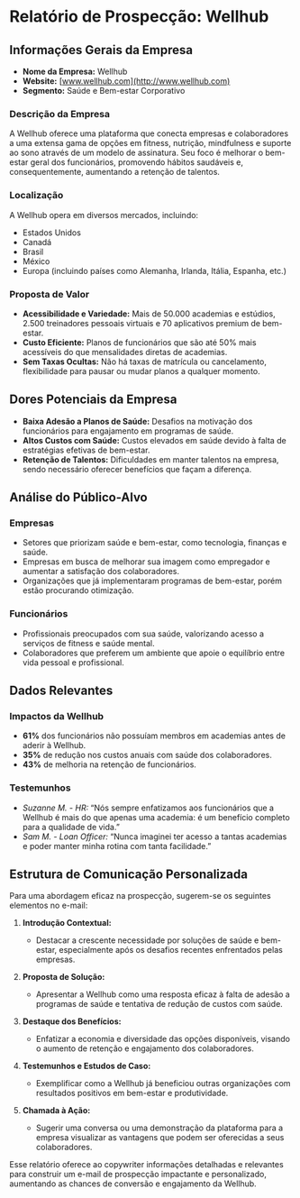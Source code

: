 # Relatório de Prospecção: Wellhub

## Informações Gerais da Empresa
- **Nome da Empresa:** Wellhub  
- **Website:** [www.wellhub.com](http://www.wellhub.com)  
- **Segmento:** Saúde e Bem-estar Corporativo  

### Descrição da Empresa
A Wellhub oferece uma plataforma que conecta empresas e colaboradores a uma extensa gama de opções em fitness, nutrição, mindfulness e suporte ao sono através de um modelo de assinatura. Seu foco é melhorar o bem-estar geral dos funcionários, promovendo hábitos saudáveis e, consequentemente, aumentando a retenção de talentos.

### Localização
A Wellhub opera em diversos mercados, incluindo:
- Estados Unidos
- Canadá
- Brasil
- México
- Europa (incluindo países como Alemanha, Irlanda, Itália, Espanha, etc.)

### Proposta de Valor
- **Acessibilidade e Variedade:** Mais de 50.000 academias e estúdios, 2.500 treinadores pessoais virtuais e 70 aplicativos premium de bem-estar.
- **Custo Eficiente:** Planos de funcionários que são até 50% mais acessíveis do que mensalidades diretas de academias.
- **Sem Taxas Ocultas:** Não há taxas de matrícula ou cancelamento, flexibilidade para pausar ou mudar planos a qualquer momento.

## Dores Potenciais da Empresa
- **Baixa Adesão a Planos de Saúde:** Desafios na motivação dos funcionários para engajamento em programas de saúde.
- **Altos Custos com Saúde:** Custos elevados em saúde devido à falta de estratégias efetivas de bem-estar.
- **Retenção de Talentos:** Dificuldades em manter talentos na empresa, sendo necessário oferecer benefícios que façam a diferença.

## Análise do Público-Alvo
### Empresas
- Setores que priorizam saúde e bem-estar, como tecnologia, finanças e saúde.
- Empresas em busca de melhorar sua imagem como empregador e aumentar a satisfação dos colaboradores.
- Organizações que já implementaram programas de bem-estar, porém estão procurando otimização.

### Funcionários
- Profissionais preocupados com sua saúde, valorizando acesso a serviços de fitness e saúde mental.
- Colaboradores que preferem um ambiente que apoie o equilíbrio entre vida pessoal e profissional.

## Dados Relevantes
### Impactos da Wellhub
- **61%** dos funcionários não possuíam membros em academias antes de aderir à Wellhub.
- **35%** de redução nos custos anuais com saúde dos colaboradores.
- **43%** de melhoria na retenção de funcionários.

### Testemunhos
- *Suzanne M. - HR:* “Nós sempre enfatizamos aos funcionários que a Wellhub é mais do que apenas uma academia: é um benefício completo para a qualidade de vida.”
- *Sam M. - Loan Officer:* “Nunca imaginei ter acesso a tantas academias e poder manter minha rotina com tanta facilidade.”

## Estrutura de Comunicação Personalizada
Para uma abordagem eficaz na prospecção, sugerem-se os seguintes elementos no e-mail:
1. **Introdução Contextual:**
   - Destacar a crescente necessidade por soluções de saúde e bem-estar, especialmente após os desafios recentes enfrentados pelas empresas.
  
2. **Proposta de Solução:**
   - Apresentar a Wellhub como uma resposta eficaz à falta de adesão a programas de saúde e tentativa de redução de custos com saúde.
  
3. **Destaque dos Benefícios:**
   - Enfatizar a economia e diversidade das opções disponíveis, visando o aumento de retenção e engajamento dos colaboradores.
  
4. **Testemunhos e Estudos de Caso:**
   - Exemplificar como a Wellhub já beneficiou outras organizações com resultados positivos em bem-estar e produtividade.
  
5. **Chamada à Ação:**
   - Sugerir uma conversa ou uma demonstração da plataforma para a empresa visualizar as vantagens que podem ser oferecidas a seus colaboradores.

Esse relatório oferece ao copywriter informações detalhadas e relevantes para construir um e-mail de prospecção impactante e personalizado, aumentando as chances de conversão e engajamento da Wellhub.
